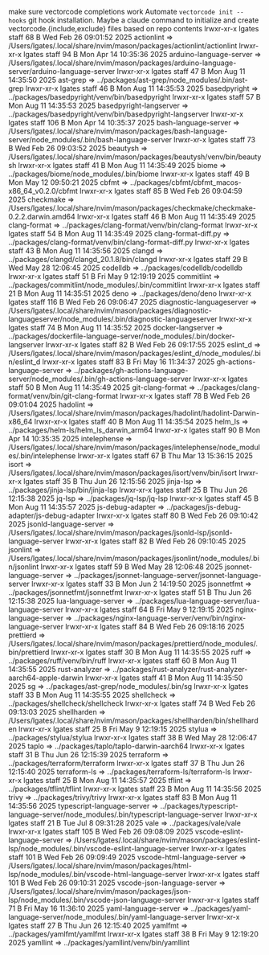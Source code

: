 make sure vectorcode completions work
Automate `vectorcode init --hooks` git hook installation. Maybe a claude command to initialize and create vectorcode.{include,exclude} files based on repo contents
lrwxr-xr-x lgates staff  68 B Wed Feb 26 09:01:52 2025 actionlint ⇒ /Users/lgates/.local/share/nvim/mason/packages/actionlint/actionlint
lrwxr-xr-x lgates staff  94 B Mon Apr 14 10:35:36 2025 arduino-language-server ⇒ /Users/lgates/.local/share/nvim/mason/packages/arduino-language-server/arduino-language-server
lrwxr-xr-x lgates staff  47 B Mon Aug 11 14:35:50 2025 ast-grep ⇒ ../packages/ast-grep/node_modules/.bin/ast-grep
lrwxr-xr-x lgates staff  46 B Mon Aug 11 14:35:53 2025 basedpyright ⇒ ../packages/basedpyright/venv/bin/basedpyright
lrwxr-xr-x lgates staff  57 B Mon Aug 11 14:35:53 2025 basedpyright-langserver ⇒ ../packages/basedpyright/venv/bin/basedpyright-langserver
lrwxr-xr-x lgates staff 106 B Mon Apr 14 10:35:37 2025 bash-language-server ⇒ /Users/lgates/.local/share/nvim/mason/packages/bash-language-server/node_modules/.bin/bash-language-server
lrwxr-xr-x lgates staff  73 B Wed Feb 26 09:03:52 2025 beautysh ⇒ /Users/lgates/.local/share/nvim/mason/packages/beautysh/venv/bin/beautysh
lrwxr-xr-x lgates staff  41 B Mon Aug 11 14:35:49 2025 biome ⇒ ../packages/biome/node_modules/.bin/biome
lrwxr-xr-x lgates staff  49 B Mon May 12 09:50:21 2025 cbfmt ⇒ ../packages/cbfmt/cbfmt_macos-x86_64_v0.2.0/cbfmt
lrwxr-xr-x lgates staff  85 B Wed Feb 26 09:04:59 2025 checkmake ⇒ /Users/lgates/.local/share/nvim/mason/packages/checkmake/checkmake-0.2.2.darwin.amd64
lrwxr-xr-x lgates staff  46 B Mon Aug 11 14:35:49 2025 clang-format ⇒ ../packages/clang-format/venv/bin/clang-format
lrwxr-xr-x lgates staff  54 B Mon Aug 11 14:35:49 2025 clang-format-diff.py ⇒ ../packages/clang-format/venv/bin/clang-format-diff.py
lrwxr-xr-x lgates staff  43 B Mon Aug 11 14:35:56 2025 clangd ⇒ ../packages/clangd/clangd_20.1.8/bin/clangd
lrwxr-xr-x lgates staff  29 B Wed May 28 12:06:45 2025 codelldb ⇒ ../packages/codelldb/codelldb
lrwxr-xr-x lgates staff  51 B Fri May  9 12:19:19 2025 commitlint ⇒ ../packages/commitlint/node_modules/.bin/commitlint
lrwxr-xr-x lgates staff  21 B Mon Aug 11 14:35:51 2025 deno ⇒ ../packages/deno/deno
lrwxr-xr-x lgates staff 116 B Wed Feb 26 09:06:47 2025 diagnostic-languageserver ⇒ /Users/lgates/.local/share/nvim/mason/packages/diagnostic-languageserver/node_modules/.bin/diagnostic-languageserver
lrwxr-xr-x lgates staff  74 B Mon Aug 11 14:35:52 2025 docker-langserver ⇒ ../packages/dockerfile-language-server/node_modules/.bin/docker-langserver
lrwxr-xr-x lgates staff  82 B Wed Feb 26 09:17:55 2025 eslint_d ⇒ /Users/lgates/.local/share/nvim/mason/packages/eslint_d/node_modules/.bin/eslint_d
lrwxr-xr-x lgates staff  83 B Fri May 16 11:34:37 2025 gh-actions-language-server ⇒ ../packages/gh-actions-language-server/node_modules/.bin/gh-actions-language-server
lrwxr-xr-x lgates staff  50 B Mon Aug 11 14:35:49 2025 git-clang-format ⇒ ../packages/clang-format/venv/bin/git-clang-format
lrwxr-xr-x lgates staff  78 B Wed Feb 26 09:01:04 2025 hadolint ⇒ /Users/lgates/.local/share/nvim/mason/packages/hadolint/hadolint-Darwin-x86_64
lrwxr-xr-x lgates staff  40 B Mon Aug 11 14:35:54 2025 helm_ls ⇒ ../packages/helm-ls/helm_ls_darwin_arm64
lrwxr-xr-x lgates staff  90 B Mon Apr 14 10:35:35 2025 intelephense ⇒ /Users/lgates/.local/share/nvim/mason/packages/intelephense/node_modules/.bin/intelephense
lrwxr-xr-x lgates staff  67 B Thu Mar 13 15:36:15 2025 isort ⇒ /Users/lgates/.local/share/nvim/mason/packages/isort/venv/bin/isort
lrwxr-xr-x lgates staff  35 B Thu Jun 26 12:15:56 2025 jinja-lsp ⇒ ../packages/jinja-lsp/bin/jinja-lsp
lrwxr-xr-x lgates staff  25 B Thu Jun 26 12:15:38 2025 jq-lsp ⇒ ../packages/jq-lsp/jq-lsp
lrwxr-xr-x lgates staff  45 B Mon Aug 11 14:35:57 2025 js-debug-adapter ⇒ ../packages/js-debug-adapter/js-debug-adapter
lrwxr-xr-x lgates staff  80 B Wed Feb 26 09:10:42 2025 jsonld-language-server ⇒ /Users/lgates/.local/share/nvim/mason/packages/jsonld-lsp/jsonld-language-server
lrwxr-xr-x lgates staff  82 B Wed Feb 26 09:10:45 2025 jsonlint ⇒ /Users/lgates/.local/share/nvim/mason/packages/jsonlint/node_modules/.bin/jsonlint
lrwxr-xr-x lgates staff  59 B Wed May 28 12:06:48 2025 jsonnet-language-server ⇒ ../packages/jsonnet-language-server/jsonnet-language-server
lrwxr-xr-x lgates staff  33 B Mon Jun  2 14:19:50 2025 jsonnetfmt ⇒ ../packages/jsonnetfmt/jsonnetfmt
lrwxr-xr-x lgates staff  51 B Thu Jun 26 12:15:38 2025 lua-language-server ⇒ ../packages/lua-language-server/lua-language-server
lrwxr-xr-x lgates staff  64 B Fri May  9 12:19:15 2025 nginx-language-server ⇒ ../packages/nginx-language-server/venv/bin/nginx-language-server
lrwxr-xr-x lgates staff  84 B Wed Feb 26 09:18:16 2025 prettierd ⇒ /Users/lgates/.local/share/nvim/mason/packages/prettierd/node_modules/.bin/prettierd
lrwxr-xr-x lgates staff  30 B Mon Aug 11 14:35:55 2025 ruff ⇒ ../packages/ruff/venv/bin/ruff
lrwxr-xr-x lgates staff  60 B Mon Aug 11 14:35:55 2025 rust-analyzer ⇒ ../packages/rust-analyzer/rust-analyzer-aarch64-apple-darwin
lrwxr-xr-x lgates staff  41 B Mon Aug 11 14:35:50 2025 sg ⇒ ../packages/ast-grep/node_modules/.bin/sg
lrwxr-xr-x lgates staff  33 B Mon Aug 11 14:35:55 2025 shellcheck ⇒ ../packages/shellcheck/shellcheck
lrwxr-xr-x lgates staff  74 B Wed Feb 26 09:13:03 2025 shellharden ⇒ /Users/lgates/.local/share/nvim/mason/packages/shellharden/bin/shellharden
lrwxr-xr-x lgates staff  25 B Fri May  9 12:19:15 2025 stylua ⇒ ../packages/stylua/stylua
lrwxr-xr-x lgates staff  38 B Wed May 28 12:06:47 2025 taplo ⇒ ../packages/taplo/taplo-darwin-aarch64
lrwxr-xr-x lgates staff  31 B Thu Jun 26 12:15:39 2025 terraform ⇒ ../packages/terraform/terraform
lrwxr-xr-x lgates staff  37 B Thu Jun 26 12:15:40 2025 terraform-ls ⇒ ../packages/terraform-ls/terraform-ls
lrwxr-xr-x lgates staff  25 B Mon Aug 11 14:35:57 2025 tflint ⇒ ../packages/tflint/tflint
lrwxr-xr-x lgates staff  23 B Mon Aug 11 14:35:56 2025 trivy ⇒ ../packages/trivy/trivy
lrwxr-xr-x lgates staff  83 B Mon Aug 11 14:35:56 2025 typescript-language-server ⇒ ../packages/typescript-language-server/node_modules/.bin/typescript-language-server
lrwxr-xr-x lgates staff  21 B Tue Jul  8 09:31:28 2025 vale ⇒ ../packages/vale/vale
lrwxr-xr-x lgates staff 105 B Wed Feb 26 09:08:09 2025 vscode-eslint-language-server ⇒ /Users/lgates/.local/share/nvim/mason/packages/eslint-lsp/node_modules/.bin/vscode-eslint-language-server
lrwxr-xr-x lgates staff 101 B Wed Feb 26 09:09:49 2025 vscode-html-language-server ⇒ /Users/lgates/.local/share/nvim/mason/packages/html-lsp/node_modules/.bin/vscode-html-language-server
lrwxr-xr-x lgates staff 101 B Wed Feb 26 09:10:31 2025 vscode-json-language-server ⇒ /Users/lgates/.local/share/nvim/mason/packages/json-lsp/node_modules/.bin/vscode-json-language-server
lrwxr-xr-x lgates staff  71 B Fri May 16 11:36:10 2025 yaml-language-server ⇒ ../packages/yaml-language-server/node_modules/.bin/yaml-language-server
lrwxr-xr-x lgates staff  27 B Thu Jun 26 12:15:40 2025 yamlfmt ⇒ ../packages/yamlfmt/yamlfmt
lrwxr-xr-x lgates staff  38 B Fri May  9 12:19:20 2025 yamllint ⇒ ../packages/yamllint/venv/bin/yamllint
